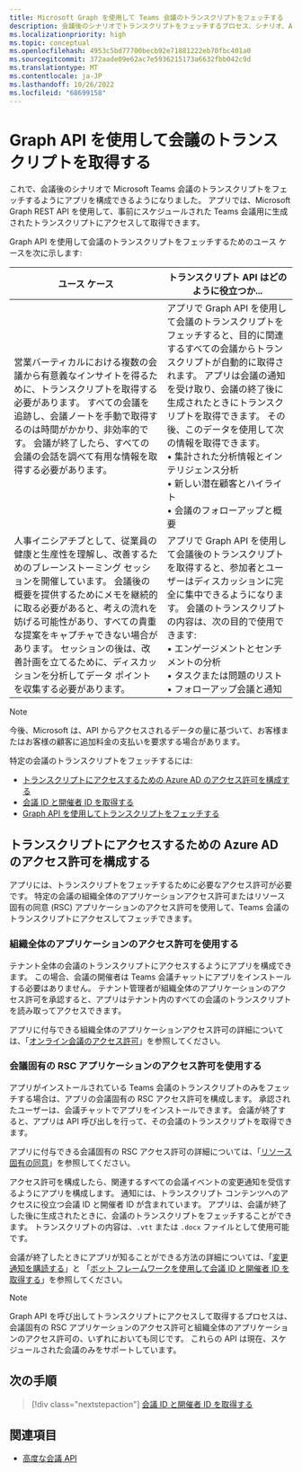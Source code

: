 ```yaml
---
title: Microsoft Graph を使用して Teams 会議のトランスクリプトをフェッチする
description: 会議後のシナリオでトランスクリプトをフェッチするプロセス、シナリオ、API について説明します。
ms.localizationpriority: high
ms.topic: conceptual
ms.openlocfilehash: 4953c5bd77700becb92e71881222eb70fbc401a0
ms.sourcegitcommit: 372aade09e62ac7e5936215173a6632fbb042c9d
ms.translationtype: MT
ms.contentlocale: ja-JP
ms.lasthandoff: 10/26/2022
ms.locfileid: "68699158"
---
```

# <a name="get-meeting-transcripts-using-graph-apis"></a>Graph API を使用して会議のトランスクリプトを取得する

これで、会議後のシナリオで Microsoft Teams 会議のトランスクリプトをフェッチするようにアプリを構成できるようになりました。 アプリでは、Microsoft Graph REST API を使用して、事前にスケジュールされた Teams 会議用に生成されたトランスクリプトにアクセスして取得できます。

Graph API を使用して会議のトランスクリプトをフェッチするためのユース ケースを次に示します:

| ユース ケース | トランスクリプト API はどのように役立つか... |
| --- | --- |
| 営業バーティカルにおける複数の会議から有意義なインサイトを得るために、トランスクリプトを取得する必要があります。 すべての会議を追跡し、会議ノートを手動で取得するのは時間がかかり、非効率的です。 会議が終了したら、すべての会議の会話を調べて有用な情報を取得する必要があります。 | アプリで Graph API を使用して会議のトランスクリプトをフェッチすると、目的に関連するすべての会議からトランスクリプトが自動的に取得されます。 アプリは会議の通知を受け取り、会議の終了後に生成されたときにトランスクリプトを取得できます。 その後、このデータを使用して次の情報を取得できます。 <br> • 集計された分析情報とインテリジェンス分析 <br> • 新しい潜在顧客とハイライト <br> • 会議のフォローアップと概要 |
| 人事イニシアチブとして、従業員の健康と生産性を理解し、改善するためのブレーンストーミング セッションを開催しています。 会議後の概要を提供するためにメモを継続的に取る必要があると、考えの流れを妨げる可能性があり、すべての貴重な提案をキャプチャできない場合があります。 セッションの後は、改善計画を立てるために、ディスカッションを分析してデータ ポイントを収集する必要があります。 | アプリで Graph API を使用して会議後のトランスクリプトを取得すると、参加者とユーザーはディスカッションに完全に集中できるようになります。 会議のトランスクリプトの内容は、次の目的で使用できます: <br> • エンゲージメントとセンチメントの分析 <br> • タスクまたは問題のリスト <br> • フォローアップ会議と通知 |

> [!NOTE]
> 今後、Microsoft は、API からアクセスされるデータの量に基づいて、お客様またはお客様の顧客に追加料金の支払いを要求する場合があります。

特定の会議のトランスクリプトをフェッチするには:

- [トランスクリプトにアクセスするための Azure AD のアクセス許可を構成する](#configure-permissions-on-azure-ad-to-access-transcript)
- [会議 ID と開催者 ID を取得する](fetch-id.md)
- [Graph API を使用してトランスクリプトをフェッチする](/graph/api/resources/calltranscript)

## <a name="configure-permissions-on-azure-ad-to-access-transcript"></a>トランスクリプトにアクセスするための Azure AD のアクセス許可を構成する

アプリには、トランスクリプトをフェッチするために必要なアクセス許可が必要です。 特定の会議の組織全体のアプリケーションアクセス許可またはリソース固有の同意 (RSC) アプリケーションのアクセス許可を使用して、Teams 会議のトランスクリプトにアクセスしてフェッチできます。

### <a name="use-organization-wide-application-permissions"></a>組織全体のアプリケーションのアクセス許可を使用する

テナント全体の会議のトランスクリプトにアクセスするようにアプリを構成できます。 この場合、会議の開催者は Teams 会議チャットにアプリをインストールする必要はありません。 テナント管理者が組織全体のアプリケーションのアクセス許可を承認すると、アプリはテナント内のすべての会議のトランスクリプトを読み取ってアクセスできます。

アプリに付与できる組織全体のアプリケーションアクセス許可の詳細については、「[オンライン会議のアクセス許可](/graph/permissions-reference#online-meetings-permissions)」を参照してください。

### <a name="use-meeting-specific-rsc-application-permissions"></a>会議固有の RSC アプリケーションのアクセス許可を使用する

アプリがインストールされている Teams 会議のトランスクリプトのみをフェッチする場合は、アプリの会議固有の RSC アクセス許可を構成します。 承認されたユーザーは、会議チャットでアプリをインストールできます。 会議が終了すると、アプリは API 呼び出しを行って、その会議のトランスクリプトを取得できます。

アプリに付与できる会議固有の RSC アクセス許可の詳細については、「[リソース固有の同意](../rsc/resource-specific-consent.md#resource-specific-permissions-for-a-chat)」を参照してください。

アクセス許可を構成したら、関連するすべての会議イベントの変更通知を受信するようにアプリを構成します。 通知には、トランスクリプト コンテンツへのアクセスに役立つ会議 ID と開催者 ID が含まれています。 アプリは、会議が終了した後に生成されたときに、会議のトランスクリプトをフェッチすることができます。 トランスクリプトの内容は、`.vtt` または `.docx` ファイルとして使用可能です。

会議が終了したときにアプリが知ることができる方法の詳細については、「[変更通知を購読する](fetch-id.md#subscribe-to-change-notifications)」と 「[ボット フレームワークを使用して会議 ID と開催者 ID を取得する](fetch-id.md#use-bot-framework-to-get-meeting-id-and-organizer-id)」を参照してください。

> [!NOTE]
> Graph API を呼び出してトランスクリプトにアクセスして取得するプロセスは、会議固有の RSC アプリケーションのアクセス許可と組織全体のアプリケーションのアクセス許可の、いずれにおいても同じです。 これらの API は現在、スケジュールされた会議のみをサポートしています。

## <a name="next-step"></a>次の手順

> [!div class="nextstepaction"]
> [会議 ID と開催者 ID を取得する](fetch-id.md)

## <a name="see-also"></a>関連項目

- [高度な会議 API](../../apps-in-teams-meetings/meeting-apps-apis.md)
